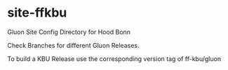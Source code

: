 # site-ffkbu


Gluon Site Config Directory for Hood Bonn

Check Branches for different Gluon Releases.

To build a KBU Release use the corresponding version tag of ff-kbu/gluon
